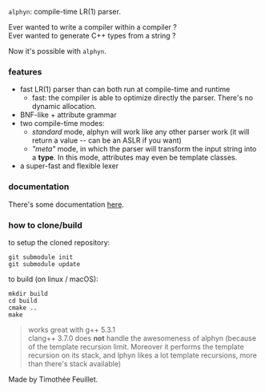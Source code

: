 
`alphyn`: compile-time LR(1) parser.

Ever wanted to write a compiler within a compiler ? <br/>
Ever wanted to generate C++ types from a string ?

Now it's possible with `alphyn`.

### features
- fast LR(1) parser than can both run at compile-time and runtime
  - fast: the compiler is able to optimize directly the parser. There's no dynamic allocation.
- BNF-like + attribute grammar
- two compile-time modes:
  - *standard* mode, alphyn will work like any other parser work (it will return a value -- can be an ASLR if you want)
  - *"meta"* mode, in which the parser will transform the input string into a **type**. In this mode, attributes may even be template classes.
- a super-fast and flexible lexer

### documentation
There's some documentation [here](documentation/doc.md).

### how to clone/build

to setup the cloned repository:
```
git submodule init
git submodule update
```

to build (on linux / macOS):
```
mkdir build
cd build
cmake ..
make
```

> works great with g++ 5.3.1 <br/> 
> clang++ 3.7.0 does **not** handle the awesomeness of alphyn (because of the template recursion limit. Moreover it performs the template recursion on its stack, and lphyn likes a lot template recursions, more than there's stack available)


Made by Timothée Feuillet.

